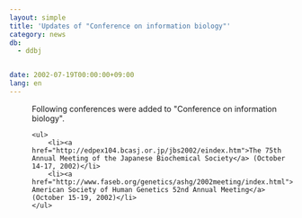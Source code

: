 ```yaml
---
layout: simple
title: 'Updates of "Conference on information biology"'
category: news
db:
  - ddbj


date: 2002-07-19T00:00:00+09:00
lang: en
---
```


<dd>Following conferences were added to "Conference on information biology".

    <ul>
        <li><a href="http://edpex104.bcasj.or.jp/jbs2002/eindex.htm">The 75th Annual Meeting of the Japanese Biochemical Society</a> (October 14-17, 2002)</li>
        <li><a href="http://www.faseb.org/genetics/ashg/2002meeting/index.html">The American Society of Human Genetics 52nd Annual Meeting</a> (October 15-19, 2002)</li>
    </ul>
</dd>
